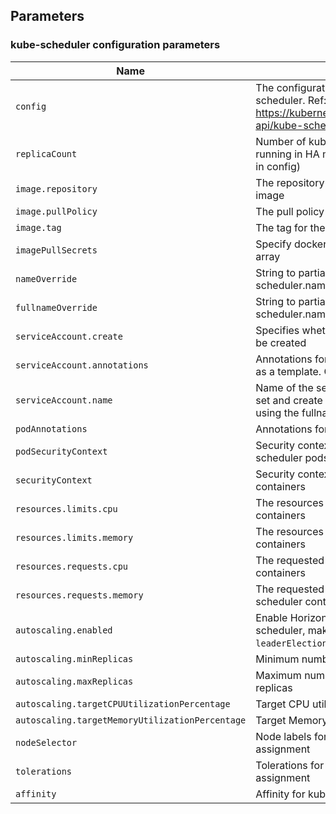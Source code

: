 ## Parameters

### kube-scheduler configuration parameters

| Name                                            | Description                                                                                                                      | Value                            |
| ----------------------------------------------- | -------------------------------------------------------------------------------------------------------------------------------- | -------------------------------- |
| `config`                                        | The configuration values for kube-scheduler. Ref: https://kubernetes.io/docs/reference/config-api/kube-scheduler-config.v1beta3/ | `nil`                            |
| `replicaCount`                                  | Number of kube-scheduler pods to run (if running in HA mode, enable `leaderElection` in config)                                  | `1`                              |
| `image.repository`                              | The repository to use for the kube-scheduler image                                                                               | `registry.k8s.io/kube-scheduler` |
| `image.pullPolicy`                              | The pull policy for the kube-scheduler image                                                                                     | `IfNotPresent`                   |
| `image.tag`                                     | The tag for the kube-scheduler image                                                                                             | `v1.24.13`                       |
| `imagePullSecrets`                              | Specify docker-registry secret names as an array                                                                                 | `[]`                             |
| `nameOverride`                                  | String to partially override kube-scheduler.name                                                                                 | `""`                             |
| `fullnameOverride`                              | String to partially override kube-scheduler.name                                                                                 | `""`                             |
| `serviceAccount.create`                         | Specifies whether a ServiceAccount should be created                                                                             | `true`                           |
| `serviceAccount.annotations`                    | Annotations for service account. Evaluated as a template. Only used if `create` is `true`.                                       | `{}`                             |
| `serviceAccount.name`                           | Name of the service account to use. If not set and create is true, a name is generated using the fullname template.              | `""`                             |
| `podAnnotations`                                | Annotations for the kube-scheduler pods                                                                                          | `{}`                             |
| `podSecurityContext`                            | Security context policies to add to the kube-scheduler pods                                                                      | `{}`                             |
| `securityContext`                               | Security context policies to add to the containers                                                                               | `{}`                             |
| `resources.limits.cpu`                          | The resources limits for the kube-scheduler containers                                                                           | `100m`                           |
| `resources.limits.memory`                       | The resources limits for the kube-scheduler containers                                                                           | `128Mi`                          |
| `resources.requests.cpu`                        | The requested cpu for the kube-scheduler containers                                                                              | `100m`                           |
| `resources.requests.memory`                     | The requested memory for the kube-scheduler containers                                                                           | `128Mi`                          |
| `autoscaling.enabled`                           | Enable Horizontal POD autoscaling for kube-scheduler, make sure to enable `leaderElection` in config                             | `false`                          |
| `autoscaling.minReplicas`                       | Minimum number of kube-scheduler replicas                                                                                        | `1`                              |
| `autoscaling.maxReplicas`                       | Maximum number of kube-scheduler replicas                                                                                        | `100`                            |
| `autoscaling.targetCPUUtilizationPercentage`    | Target CPU utilization percentage                                                                                                | `80`                             |
| `autoscaling.targetMemoryUtilizationPercentage` | Target Memory utilization percentage                                                                                             | `80`                             |
| `nodeSelector`                                  | Node labels for kube-scheduler pods assignment                                                                                   | `{}`                             |
| `tolerations`                                   | Tolerations for kube-scheduler pods assignment                                                                                   | `[]`                             |
| `affinity`                                      | Affinity for kube-scheduler pods assignment                                                                                      | `{}`                             |
